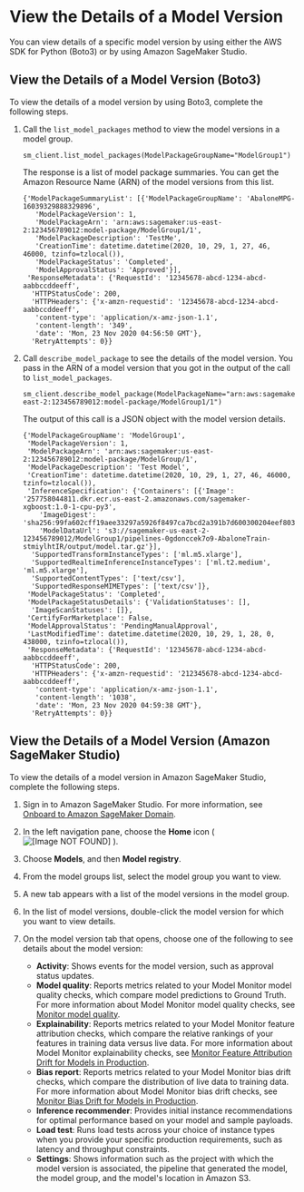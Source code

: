 # View the Details of a Model Version<a name="model-registry-details"></a>

You can view details of a specific model version by using either the AWS SDK for Python \(Boto3\) or by using Amazon SageMaker Studio\.

## View the Details of a Model Version \(Boto3\)<a name="model-registry-details-api"></a>

To view the details of a model version by using Boto3, complete the following steps\.

1. Call the `list_model_packages` method to view the model versions in a model group\.

   ```
   sm_client.list_model_packages(ModelPackageGroupName="ModelGroup1")
   ```

   The response is a list of model package summaries\. You can get the Amazon Resource Name \(ARN\) of the model versions from this list\.

   ```
   {'ModelPackageSummaryList': [{'ModelPackageGroupName': 'AbaloneMPG-16039329888329896',
      'ModelPackageVersion': 1,
      'ModelPackageArn': 'arn:aws:sagemaker:us-east-2:123456789012:model-package/ModelGroup1/1',
      'ModelPackageDescription': 'TestMe',
      'CreationTime': datetime.datetime(2020, 10, 29, 1, 27, 46, 46000, tzinfo=tzlocal()),
      'ModelPackageStatus': 'Completed',
      'ModelApprovalStatus': 'Approved'}],
    'ResponseMetadata': {'RequestId': '12345678-abcd-1234-abcd-aabbccddeeff',
     'HTTPStatusCode': 200,
     'HTTPHeaders': {'x-amzn-requestid': '12345678-abcd-1234-abcd-aabbccddeeff',
      'content-type': 'application/x-amz-json-1.1',
      'content-length': '349',
      'date': 'Mon, 23 Nov 2020 04:56:50 GMT'},
     'RetryAttempts': 0}}
   ```

1. Call `describe_model_package` to see the details of the model version\. You pass in the ARN of a model version that you got in the output of the call to `list_model_packages`\.

   ```
   sm_client.describe_model_package(ModelPackageName="arn:aws:sagemaker:us-east-2:123456789012:model-package/ModelGroup1/1")
   ```

   The output of this call is a JSON object with the model version details\.

   ```
   {'ModelPackageGroupName': 'ModelGroup1',
    'ModelPackageVersion': 1,
    'ModelPackageArn': 'arn:aws:sagemaker:us-east-2:123456789012:model-package/ModelGroup/1',
    'ModelPackageDescription': 'Test Model',
    'CreationTime': datetime.datetime(2020, 10, 29, 1, 27, 46, 46000, tzinfo=tzlocal()),
    'InferenceSpecification': {'Containers': [{'Image': '257758044811.dkr.ecr.us-east-2.amazonaws.com/sagemaker-xgboost:1.0-1-cpu-py3',
       'ImageDigest': 'sha256:99fa602cff19aee33297a5926f8497ca7bcd2a391b7d600300204eef803bca66',
       'ModelDataUrl': 's3://sagemaker-us-east-2-123456789012/ModelGroup1/pipelines-0gdonccek7o9-AbaloneTrain-stmiylhtIR/output/model.tar.gz'}],
     'SupportedTransformInstanceTypes': ['ml.m5.xlarge'],
     'SupportedRealtimeInferenceInstanceTypes': ['ml.t2.medium', 'ml.m5.xlarge'],
     'SupportedContentTypes': ['text/csv'],
     'SupportedResponseMIMETypes': ['text/csv']},
    'ModelPackageStatus': 'Completed',
    'ModelPackageStatusDetails': {'ValidationStatuses': [],
     'ImageScanStatuses': []},
    'CertifyForMarketplace': False,
    'ModelApprovalStatus': 'PendingManualApproval',
    'LastModifiedTime': datetime.datetime(2020, 10, 29, 1, 28, 0, 438000, tzinfo=tzlocal()),
    'ResponseMetadata': {'RequestId': '12345678-abcd-1234-abcd-aabbccddeeff',
     'HTTPStatusCode': 200,
     'HTTPHeaders': {'x-amzn-requestid': '212345678-abcd-1234-abcd-aabbccddeeff',
      'content-type': 'application/x-amz-json-1.1',
      'content-length': '1038',
      'date': 'Mon, 23 Nov 2020 04:59:38 GMT'},
     'RetryAttempts': 0}}
   ```

## View the Details of a Model Version \(Amazon SageMaker Studio\)<a name="model-registry-details-studio"></a>

To view the details of a model version in Amazon SageMaker Studio, complete the following steps\.

1. Sign in to Amazon SageMaker Studio\. For more information, see [Onboard to Amazon SageMaker Domain](gs-studio-onboard.md)\.

1. In the left navigation pane, choose the **Home** icon \( ![\[Image NOT FOUND\]](http://docs.aws.amazon.com/sagemaker/latest/dg/images/studio/icons/house.png) \)\.

1. Choose **Models**, and then **Model registry**\.

1. From the model groups list, select the model group you want to view\.

1. A new tab appears with a list of the model versions in the model group\.

1. In the list of model versions, double\-click the model version for which you want to view details\.

1. On the model version tab that opens, choose one of the following to see details about the model version:
   + **Activity**: Shows events for the model version, such as approval status updates\.
   + **Model quality**: Reports metrics related to your Model Monitor model quality checks, which compare model predictions to Ground Truth\. For more information about Model Monitor model quality checks, see [Monitor model quality](model-monitor-model-quality.md)\. 
   + **Explainability**: Reports metrics related to your Model Monitor feature attribution checks, which compare the relative rankings of your features in training data versus live data\. For more information about Model Monitor explainability checks, see [Monitor Feature Attribution Drift for Models in Production](clarify-model-monitor-feature-attribution-drift.md)\.
   + **Bias report**: Reports metrics related to your Model Monitor bias drift checks, which compare the distribution of live data to training data\. For more information about Model Monitor bias drift checks, see [Monitor Bias Drift for Models in Production](clarify-model-monitor-bias-drift.md)\.
   + **Inference recommender**: Provides initial instance recommendations for optimal performance based on your model and sample payloads\.
   + **Load test**: Runs load tests across your choice of instance types when you provide your specific production requirements, such as latency and throughput constraints\.
   + **Settings**: Shows information such as the project with which the model version is associated, the pipeline that generated the model, the model group, and the model's location in Amazon S3\.
